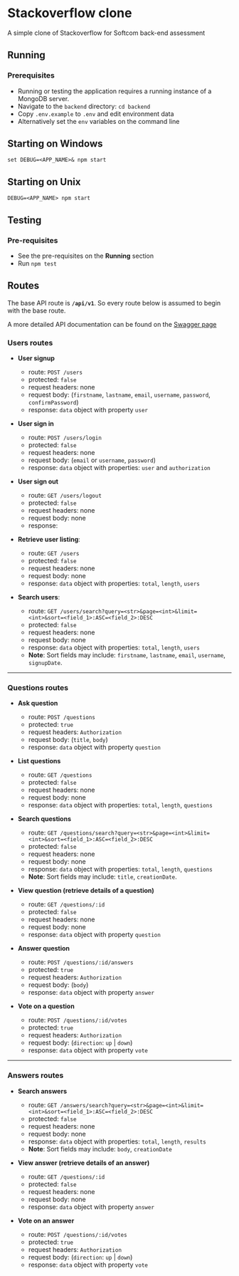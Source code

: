 # Stackoverflow clone
A simple clone of Stackoverflow for Softcom back-end assessment

## Running
### Prerequisites
- Running or testing the application requires a running instance of a MongoDB server.
- Navigate to the `backend` directory: `cd backend`
- Copy `.env.example` to `.env` and edit environment data
- Alternatively set the `env` variables on the command line

## Starting on Windows
`set DEBUG=<APP_NAME>& npm start`

## Starting on Unix
`DEBUG=<APP_NAME> npm start`

## Testing

### Pre-requisites
- See the pre-requisites on the **Running** section
- Run `npm test`

## Routes
The base API route is **`/api/v1`**. So every route below is assumed to begin with the base route.

A more detailed API documentation can be found on the [Swagger page](https://app.swaggerhub.com/apis/simplymichaelorji/StackoverflowCloneAPIForSoftcom/1.0.0)


### Users routes

- **User signup**
    - route: `POST /users`
    - protected: `false`
    - request headers: none              
    - request body: (`firstname`, `lastname`, `email`, `username`, `password`, `confirmPassword`)
    - response: `data` object with property `user`

- **User sign in**
    - route: `POST /users/login`
    - protected: `false`
    - request headers: none
    - request body: (`email` or `username`, `password`)
    - response:  `data` object with properties: `user` and `authorization`          

- **User sign out**
    - route: `GET /users/logout`
    - protected: `false`
    - request headers: none
    - request body: none
    - response:

- **Retrieve user listing**:
    - route: `GET /users`
    - protected: `false`
    - request headers: none              
    - request body: none
    - response: `data` object with properties: `total`, `length`, `users`

- **Search users**:
    - route: `GET /users/search?query=<str>&page=<int>&limit=<int>&sort=<field_1>:ASC=<field_2>:DESC`
    - protected: `false`
    - request headers: none              
    - request body: none
    - response: `data` object with properties: `total`, `length`, `users`
    - **Note**: Sort fields may include: `firstname`, `lastname`, `email`, `username`, `signupDate`.
----------------------

### Questions routes
- **Ask question**
    - route: `POST /questions`
    - protected: `true`
    - request headers: `Authorization`
    - request body: (`title`, `body`)
    - response: `data` object with property `question`

- **List questions**
    - route: `GET /questions`
    - protected: `false`
    - request headers: none
    - request body: none
    - response: `data` object with properties: `total`, `length`, `questions`

- **Search questions**
    - route: `GET /questions/search?query=<str>&page=<int>&limit=<int>&sort=<field_1>:ASC=<field_2>:DESC`
    - protected: `false`
    - request headers: none
    - request body: none
    - response: `data` object with properties: `total`, `length`, `questions`
    - **Note**: Sort fields may include: `title`, `creationDate`.

- **View question (retrieve details of a question)**
    - route: `GET /questions/:id`
    - protected: `false`
    - request headers: none
    - request body: none
    - response: `data` object with property `question`

- **Answer question**
    - route: `POST /questions/:id/answers`
    - protected: `true`
    - request headers: `Authorization`
    - request body: (`body`)
    - response: `data` object with property `answer`

- **Vote on a question**
    - route: `POST /questions/:id/votes`
    - protected: `true`
    - request headers: `Authorization`
    - request body: (`direction`: `up` | `down`)
    - response: `data` object with property `vote`
--------------------------

### Answers routes
- **Search answers**
    - route: `GET /answers/search?query=<str>&page=<int>&limit=<int>&sort=<field_1>:ASC=<field_2>:DESC`
    - protected: `false`
    - request headers: none
    - request body: none
    - response: `data` object with properties: `total`, `length`, `results`
    - **Note**: Sort fields may include: `body`, `creationDate`

- **View answer (retrieve details of an answer)**
    - route: `GET /questions/:id`
    - protected: `false`
    - request headers: none
    - request body: none
    - response: `data` object with property `answer`

- **Vote on an answer**
    - route: `POST /questions/:id/votes`
    - protected: `true`
    - request headers: `Authorization`
    - request body: (`direction`: `up` | `down`)
    - response: `data` object with property `vote`
